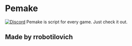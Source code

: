 # Pemake
[![Discord](https://media.discordapp.net/attachments/338403017894395905/668536741942263808/Discord-Logo-Color.png)](discord.gg/2TjUdQjNFY)
Pemake is script for every game. Just check it out.
## Made by rrobotilovich
